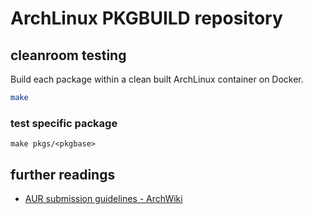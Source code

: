 # ArchLinux PKGBUILD repository

## cleanroom testing

Build each package within a clean built ArchLinux container on Docker.

```bash
make
```

### test specific package

```
make pkgs/<pkgbase>
```

## further readings

- [AUR submission guidelines - ArchWiki](https://wiki.archlinux.org/index.php/AUR_submission_guidelines)
